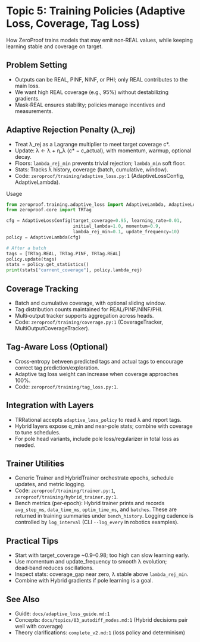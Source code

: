 # Topic 5: Training Policies (Adaptive Loss, Coverage, Tag Loss)

How ZeroProof trains models that may emit non‑REAL values, while keeping learning stable and coverage on target.

## Problem Setting
- Outputs can be REAL, PINF, NINF, or PHI; only REAL contributes to the main loss.
- We want high REAL coverage (e.g., 95%) without destabilizing gradients.
- Mask‑REAL ensures stability; policies manage incentives and measurements.

## Adaptive Rejection Penalty (λ_rej)
- Treat λ_rej as a Lagrange multiplier to meet target coverage c*.
- Update: λ ← λ + η_λ (c* − c_actual), with momentum, warmup, optional decay.
- Floors: `lambda_rej_min` prevents trivial rejection; `lambda_min` soft floor.
- Stats: Tracks λ history, coverage (batch, cumulative, window).
- Code: `zeroproof/training/adaptive_loss.py:1` (AdaptiveLossConfig, AdaptiveLambda).

Usage
```python
from zeroproof.training.adaptive_loss import AdaptiveLambda, AdaptiveLossConfig
from zeroproof.core import TRTag

cfg = AdaptiveLossConfig(target_coverage=0.95, learning_rate=0.01,
                         initial_lambda=1.0, momentum=0.9,
                         lambda_rej_min=0.1, update_frequency=10)
policy = AdaptiveLambda(cfg)

# After a batch
tags = [TRTag.REAL, TRTag.PINF, TRTag.REAL]
policy.update(tags)
stats = policy.get_statistics()
print(stats["current_coverage"], policy.lambda_rej)
```

## Coverage Tracking
- Batch and cumulative coverage, with optional sliding window.
- Tag distribution counts maintained for REAL/PINF/NINF/PHI.
- Multi‑output tracker supports aggregation across heads.
- Code: `zeroproof/training/coverage.py:1` (CoverageTracker, MultiOutputCoverageTracker).

## Tag‑Aware Loss (Optional)
- Cross‑entropy between predicted tags and actual tags to encourage correct tag prediction/exploration.
- Adaptive tag loss weight can increase when coverage approaches 100%.
- Code: `zeroproof/training/tag_loss.py:1`.

## Integration with Layers
- TRRational accepts `adaptive_loss_policy` to read λ and report tags.
- Hybrid layers expose q_min and near‑pole stats; combine with coverage to tune schedules.
- For pole head variants, include pole loss/regularizer in total loss as needed.

## Trainer Utilities
- Generic Trainer and HybridTrainer orchestrate epochs, schedule updates, and metric logging.
- Code: `zeroproof/training/trainer.py:1`, `zeroproof/training/hybrid_trainer.py:1`.
 - Bench metrics (per‑epoch): Hybrid trainer prints and records `avg_step_ms`, `data_time_ms`, `optim_time_ms`, and `batches`. These are returned in training summaries under `bench_history`. Logging cadence is controlled by `log_interval` (CLI `--log_every` in robotics examples).

## Practical Tips
- Start with target_coverage ~0.9–0.98; too high can slow learning early.
- Use momentum and update_frequency to smooth λ evolution; dead‑band reduces oscillations.
- Inspect stats: coverage_gap near zero, λ stable above `lambda_rej_min`.
- Combine with Hybrid gradients if pole learning is a goal.

## See Also
- Guide: `docs/adaptive_loss_guide.md:1`
- Concepts: `docs/topics/03_autodiff_modes.md:1` (Hybrid decisions pair well with coverage)
- Theory clarifications: `complete_v2.md:1` (loss policy and determinism)
